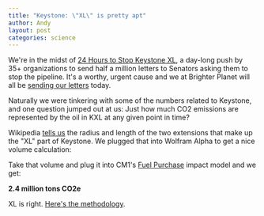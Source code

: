 ```yaml
---
title: "Keystone: \"XL\" is pretty apt"
author: Andy
layout: post
categories: science
---
```


We're in the midst of [24 Hours to Stop Keystone XL](http://act.350.org/sign/kxl/), a day-long push by 35+ organizations to send half a million letters to Senators asking them to stop the pipeline. It's a worthy, urgent cause and we at Brighter Planet will all be [sending our letters](http://act.350.org/sign/kxl/) today.

Naturally we were tinkering with some of the numbers related to Keystone, and one question jumped out at us: Just how much CO2 emissions are represented by the oil in KXL at any given point in time?

<!-- more start -->

Wikipedia [tells us](http://en.wikipedia.org/wiki/Keystone_Pipeline#Keystone_XL) the radius and length of the two extensions that make up the "XL" part of Keystone. We plugged that into Wolfram Alpha to get a nice volume calculation:

<script type="text/javascript" id="WolframAlphaScript7299150749347763fc2b9948645e89fa" src="http://www.wolframalpha.com/widget/widget.jsp?id=7299150749347763fc2b9948645e89fa">&nbsp;</script>

Take that volume and plug it into CM1's [Fuel Purchase](http://impact.brighterplanet.com/models/fuel_purchase) impact model and we get:

**2.4 million tons CO2e**

XL is right. [Here's the methodology](http://impact.brighterplanet.com/fuel_purchases?fuel_type=crude&volume=804400000).

<!-- more end -->
